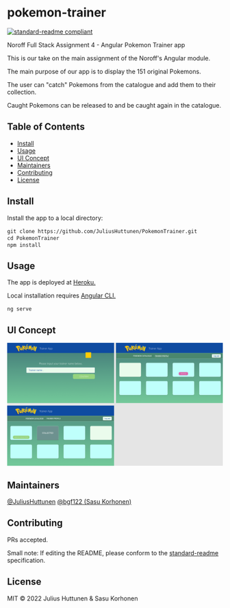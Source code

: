 # pokemon-trainer

[![standard-readme compliant](https://img.shields.io/badge/standard--readme-OK-green.svg?style=flat-square)](https://github.com/RichardLitt/standard-readme)

Noroff Full Stack Assignment 4 - Angular Pokemon Trainer app

This is our take on the main assignment of the Noroff's Angular module.

The main purpose of our app is to display the 151 original Pokemons.

The user can "catch" Pokemons from the catalogue and add them to their collection.

Caught Pokemons can be released to and be caught again in the catalogue.

## Table of Contents

- [Install](#install)
- [Usage](#usage)
- [UI Concept](#ui-concept)
- [Maintainers](#maintainers)
- [Contributing](#contributing)
- [License](#license)



## Install

Install the app to a local directory:

```
git clone https://github.com/JuliusHuttunen/PokemonTrainer.git
cd PokemonTrainer
npm install
```

## Usage

The app is deployed at [Heroku.](https://pokemon-trainer-app-angular.herokuapp.com)

Local installation requires [Angular CLI.](https://github.com/angular/angular-cli)

```
ng serve
```

## UI Concept

![uiconcept](./src/assets/github/ui.png)

## Maintainers

[@JuliusHuttunen](https://github.com/JuliusHuttunen)
[@bgf122 (Sasu Korhonen)](https://github.com/bgf122)

## Contributing

PRs accepted.

Small note: If editing the README, please conform to the [standard-readme](https://github.com/RichardLitt/standard-readme) specification.

## License

MIT © 2022 Julius Huttunen &amp; Sasu Korhonen
